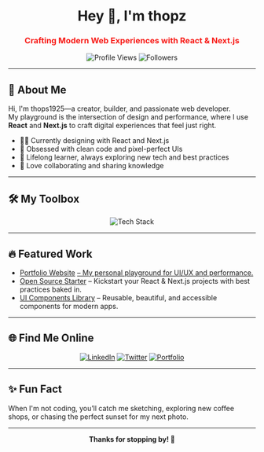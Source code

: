 <!-- Profile Header -->
<h1 align="center">Hey 👋, I'm thopz</h1>
<h3 align="center" style="color:#F81C18;">Crafting Modern Web Experiences with React & Next.js</h3>

<!-- Profile Badges -->
<p align="center">
  <img src="https://komarev.com/ghpvc/?username=thops1925&label=Profile%20views&color=F81C18&style=flat" alt="Profile Views" />
  <img src="https://img.shields.io/github/followers/thops1925?label=Followers&color=F81C18&style=social" alt="Followers" />
</p>

---

## 🚀 About Me

Hi, I'm thops1925—a creator, builder, and passionate web developer.  
My playground is the intersection of design and performance, where I use **React** and **Next.js** to craft digital experiences that feel just right.

- 👨‍💻 Currently designing with React and Next.js
- 🎨 Obsessed with clean code and pixel-perfect UIs
- 🧠 Lifelong learner, always exploring new tech and best practices
- 🤝 Love collaborating and sharing knowledge

---

## 🛠️ My Toolbox

<p align="center">
  <img src="https://skillicons.dev/icons?i=react,nextjs,js,ts,html,css,git,github,figma,vscode&theme=dark" alt="Tech Stack" />
</p>

---

## 🔥 Featured Work

<!-- Replace with your actual projects -->
- [Portfolio Website](#) <a href="https://christopherlumenportfolio.vercel.app/#work/" target="_blank"> – My personal playground for UI/UX and performance.
- [Open Source Starter](#) – Kickstart your React & Next.js projects with best practices baked in.
- [UI Components Library](#) – Reusable, beautiful, and accessible components for modern apps.

---

## 🌐 Find Me Online

<p align="center">
  <a href="https://linkedin.com/" target="_blank"><img src="https://img.shields.io/badge/LinkedIn-blue?style=for-the-badge&logo=linkedin" alt="LinkedIn" /></a>
  <a href="https://twitter.com/" target="_blank"><img src="https://img.shields.io/badge/Twitter-blue?style=for-the-badge&logo=twitter" alt="Twitter" /></a>
  <a href="https://christopherlumenportfolio.vercel.app/#work/" target="_blank"><img src="https://img.shields.io/badge/Portfolio-black?style=for-the-badge&logo=web" alt="Portfolio" /></a>
</p>

---

## ✨ Fun Fact

When I'm not coding, you’ll catch me sketching, exploring new coffee shops, or chasing the perfect sunset for my next photo.

---

<p align="center"><b>Thanks for stopping by! 🚀</b></p>
